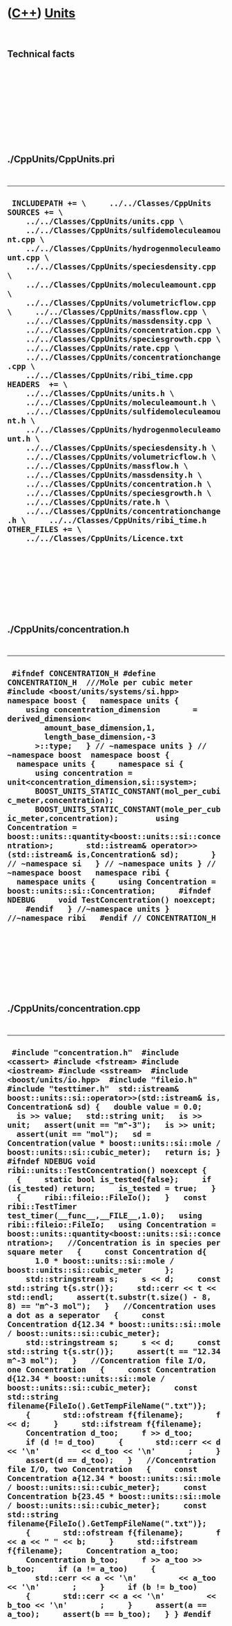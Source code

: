 



 

 

 

 

 

([C++](Cpp.htm)) [Units](CppUnits.htm)
======================================

 

Technical facts
---------------

 

 

 

 

 

 

./CppUnits/CppUnits.pri
-----------------------

 

  --------------------------------------------------------------------------------------------------------------------------------------------------------------------------------------------------------------------------------------------------------------------------------------------------------------------------------------------------------------------------------------------------------------------------------------------------------------------------------------------------------------------------------------------------------------------------------------------------------------------------------------------------------------------------------------------------------------------------------------------------------------------------------------------------------------------------------------------------------------------------------------------------------------------------------------------------------------------------------------------------------------------------------------------------------------------------------------------------------------------------------------------------------------------------------------------------------------------------------------------------------------------------------------------------------------------------------------------------------------------------
  ` INCLUDEPATH += \     ../../Classes/CppUnits  SOURCES += \     ../../Classes/CppUnits/units.cpp \     ../../Classes/CppUnits/sulfidemoleculeamount.cpp \     ../../Classes/CppUnits/hydrogenmoleculeamount.cpp \     ../../Classes/CppUnits/speciesdensity.cpp \     ../../Classes/CppUnits/moleculeamount.cpp \     ../../Classes/CppUnits/volumetricflow.cpp \     ../../Classes/CppUnits/massflow.cpp \     ../../Classes/CppUnits/massdensity.cpp \     ../../Classes/CppUnits/concentration.cpp \     ../../Classes/CppUnits/speciesgrowth.cpp \     ../../Classes/CppUnits/rate.cpp \     ../../Classes/CppUnits/concentrationchange.cpp \     ../../Classes/CppUnits/ribi_time.cpp  HEADERS  += \     ../../Classes/CppUnits/units.h \     ../../Classes/CppUnits/moleculeamount.h \     ../../Classes/CppUnits/sulfidemoleculeamount.h \     ../../Classes/CppUnits/hydrogenmoleculeamount.h \     ../../Classes/CppUnits/speciesdensity.h \     ../../Classes/CppUnits/volumetricflow.h \     ../../Classes/CppUnits/massflow.h \     ../../Classes/CppUnits/massdensity.h \     ../../Classes/CppUnits/concentration.h \     ../../Classes/CppUnits/speciesgrowth.h \     ../../Classes/CppUnits/rate.h \     ../../Classes/CppUnits/concentrationchange.h \     ../../Classes/CppUnits/ribi_time.h  OTHER_FILES += \     ../../Classes/CppUnits/Licence.txt`
  --------------------------------------------------------------------------------------------------------------------------------------------------------------------------------------------------------------------------------------------------------------------------------------------------------------------------------------------------------------------------------------------------------------------------------------------------------------------------------------------------------------------------------------------------------------------------------------------------------------------------------------------------------------------------------------------------------------------------------------------------------------------------------------------------------------------------------------------------------------------------------------------------------------------------------------------------------------------------------------------------------------------------------------------------------------------------------------------------------------------------------------------------------------------------------------------------------------------------------------------------------------------------------------------------------------------------------------------------------------------------

 

 

 

 

 

./CppUnits/concentration.h
--------------------------

 

  -------------------------------------------------------------------------------------------------------------------------------------------------------------------------------------------------------------------------------------------------------------------------------------------------------------------------------------------------------------------------------------------------------------------------------------------------------------------------------------------------------------------------------------------------------------------------------------------------------------------------------------------------------------------------------------------------------------------------------------------------------------------------------------------------------------------------------------------------------------------------------------------------------------------------------------------------------------------------------------------------------------------------------------------------------------------------------------------------------------------
  ` #ifndef CONCENTRATION_H #define CONCENTRATION_H  ///Mole per cubic meter #include <boost/units/systems/si.hpp>  namespace boost {   namespace units {     using concentration_dimension       = derived_dimension<         amount_base_dimension,1,         length_base_dimension,-3       >::type;   } // ~namespace units } // ~namespace boost  namespace boost {   namespace units {     namespace si {        using concentration = unit<concentration_dimension,si::system>;       BOOST_UNITS_STATIC_CONSTANT(mol_per_cubic_meter,concentration);       BOOST_UNITS_STATIC_CONSTANT(mole_per_cubic_meter,concentration);        using Concentration = boost::units::quantity<boost::units::si::concentration>;       std::istream& operator>>(std::istream& is,Concentration& sd);       } // ~namespace si   } // ~namespace units } // ~namespace boost   namespace ribi {   namespace units {     using Concentration = boost::units::si::Concentration;     #ifndef NDEBUG     void TestConcentration() noexcept;     #endif   } //~namespace units } //~namespace ribi   #endif // CONCENTRATION_H`
  -------------------------------------------------------------------------------------------------------------------------------------------------------------------------------------------------------------------------------------------------------------------------------------------------------------------------------------------------------------------------------------------------------------------------------------------------------------------------------------------------------------------------------------------------------------------------------------------------------------------------------------------------------------------------------------------------------------------------------------------------------------------------------------------------------------------------------------------------------------------------------------------------------------------------------------------------------------------------------------------------------------------------------------------------------------------------------------------------------------------

 

 

 

 

 

./CppUnits/concentration.cpp
----------------------------

 

  ----------------------------------------------------------------------------------------------------------------------------------------------------------------------------------------------------------------------------------------------------------------------------------------------------------------------------------------------------------------------------------------------------------------------------------------------------------------------------------------------------------------------------------------------------------------------------------------------------------------------------------------------------------------------------------------------------------------------------------------------------------------------------------------------------------------------------------------------------------------------------------------------------------------------------------------------------------------------------------------------------------------------------------------------------------------------------------------------------------------------------------------------------------------------------------------------------------------------------------------------------------------------------------------------------------------------------------------------------------------------------------------------------------------------------------------------------------------------------------------------------------------------------------------------------------------------------------------------------------------------------------------------------------------------------------------------------------------------------------------------------------------------------------------------------------------------------------------------------------------------------------------------------------------------------------------------------------------------------------------------------------------------------------------------------------------------------------------------------------------------------------------------------------------------------------------------------------------------------------------------------------------------------------------------------------------------------------------------------------------------------------------------------------------------------------------------------------------------------------------------------------------------------------------------------------------------------------------------------------------------------------------------------------------------------------------------------------------------
  ` #include "concentration.h"  #include <cassert> #include <fstream> #include <iostream> #include <sstream>  #include <boost/units/io.hpp>  #include "fileio.h" #include "testtimer.h"  std::istream& boost::units::si::operator>>(std::istream& is, Concentration& sd) {   double value = 0.0;   is >> value;   std::string unit;   is >> unit;   assert(unit == "m^-3");   is >> unit;   assert(unit == "mol");   sd = Concentration(value * boost::units::si::mole / boost::units::si::cubic_meter);   return is; }  #ifndef NDEBUG void ribi::units::TestConcentration() noexcept {   {     static bool is_tested{false};     if (is_tested) return;     is_tested = true;   }   {     ribi::fileio::FileIo();   }   const ribi::TestTimer test_timer(__func__,__FILE__,1.0);   using ribi::fileio::FileIo;   using Concentration = boost::units::quantity<boost::units::si::concentration>;   //Concentration is in species per square meter   {     const Concentration d{       1.0 * boost::units::si::mole / boost::units::si::cubic_meter     };     std::stringstream s;     s << d;     const std::string t{s.str()};     std::cerr << t << std::endl;     assert(t.substr(t.size() - 8, 8) == "m^-3 mol");   }   //Concentration uses a dot as a seperator   {     const Concentration d{12.34 * boost::units::si::mole / boost::units::si::cubic_meter};     std::stringstream s;     s << d;     const std::string t{s.str()};     assert(t == "12.34 m^-3 mol");   }   //Concentration file I/O, one Concentration   {     const Concentration d{12.34 * boost::units::si::mole / boost::units::si::cubic_meter};     const std::string filename{FileIo().GetTempFileName(".txt")};     {       std::ofstream f{filename};       f << d;     }     std::ifstream f{filename};     Concentration d_too;     f >> d_too;     if (d != d_too)     {       std::cerr << d << '\n'         << d_too << '\n'       ;     }     assert(d == d_too);   }   //Concentration file I/O, two Concentration   {     const Concentration a{12.34 * boost::units::si::mole / boost::units::si::cubic_meter};     const Concentration b{23.45 * boost::units::si::mole / boost::units::si::cubic_meter};     const std::string filename{FileIo().GetTempFileName(".txt")};     {       std::ofstream f{filename};       f << a << " " << b;     }     std::ifstream f{filename};     Concentration a_too;     Concentration b_too;     f >> a_too >> b_too;     if (a != a_too)     {       std::cerr << a << '\n'         << a_too << '\n'       ;     }     if (b != b_too)     {       std::cerr << a << '\n'         << b_too << '\n'       ;     }     assert(a == a_too);     assert(b == b_too);   } } #endif`
  ----------------------------------------------------------------------------------------------------------------------------------------------------------------------------------------------------------------------------------------------------------------------------------------------------------------------------------------------------------------------------------------------------------------------------------------------------------------------------------------------------------------------------------------------------------------------------------------------------------------------------------------------------------------------------------------------------------------------------------------------------------------------------------------------------------------------------------------------------------------------------------------------------------------------------------------------------------------------------------------------------------------------------------------------------------------------------------------------------------------------------------------------------------------------------------------------------------------------------------------------------------------------------------------------------------------------------------------------------------------------------------------------------------------------------------------------------------------------------------------------------------------------------------------------------------------------------------------------------------------------------------------------------------------------------------------------------------------------------------------------------------------------------------------------------------------------------------------------------------------------------------------------------------------------------------------------------------------------------------------------------------------------------------------------------------------------------------------------------------------------------------------------------------------------------------------------------------------------------------------------------------------------------------------------------------------------------------------------------------------------------------------------------------------------------------------------------------------------------------------------------------------------------------------------------------------------------------------------------------------------------------------------------------------------------------------------------------------------

 

 

 

 

 

./CppUnits/concentrationchange.h
--------------------------------

 

  -----------------------------------------------------------------------------------------------------------------------------------------------------------------------------------------------------------------------------------------------------------------------------------------------------------------------------------------------------------------------------------------------------------------------------------------------------------------------------------------------------------------------------------------------------------------------------------------------------------------------------------------------------------------------------------------------------------------------------------------------------------------------------------------------------------------------------------------------------------------------------------------------------------------------------------------------------------------------------------------------------------------------------------------------------------------------------------------------------------------------------------------------------------------------------------------------------------------------------------------------------------------------------------------------------------------------------------------------------------------------------------------------------------------------------------------------------------------------------------------------------------------------------
  ` #ifndef CONCENTRATIONCHANGE_H #define CONCENTRATIONCHANGE_H  //Species growth: // The change in species density per time  #include "concentration.h" #include <boost/units/systems/si.hpp>  #pragma GCC diagnostic push #pragma GCC diagnostic ignored "-Weffc++" #pragma GCC diagnostic ignored "-Wunused-local-typedefs" #include <boost/units/io.hpp> #include <boost/units/systems/si.hpp> #include <boost/units/systems/si/prefixes.hpp> #pragma GCC diagnostic pop  namespace boost {   namespace units {     typedef derived_dimension<       amount_base_dimension,1,       length_base_dimension,-3,       time_base_dimension,-1     >::type concentration_change_dimension;   } // namespace units } // namespace boost  namespace boost {   namespace units {     namespace si {       typedef unit<concentration_change_dimension,si::system> concentration_change;       BOOST_UNITS_STATIC_CONSTANT(mole_per_cubic_meter_per_second,concentration_change);        using ConcentrationChange = boost::units::quantity<boost::units::si::concentration_change>;       std::istream& operator>>(std::istream& is,ConcentrationChange& sd);      } // namespace si   } // namespace units } //namespace boost  namespace ribi {   namespace units {      using ConcentrationChange = boost::units::quantity<boost::units::si::concentration_change>;      #ifndef NDEBUG     void TestConcentrationChange() noexcept;     #endif   } //~namespace units } //~namespace ribi   #endif // CONCENTRATIONCHANGE_H`
  -----------------------------------------------------------------------------------------------------------------------------------------------------------------------------------------------------------------------------------------------------------------------------------------------------------------------------------------------------------------------------------------------------------------------------------------------------------------------------------------------------------------------------------------------------------------------------------------------------------------------------------------------------------------------------------------------------------------------------------------------------------------------------------------------------------------------------------------------------------------------------------------------------------------------------------------------------------------------------------------------------------------------------------------------------------------------------------------------------------------------------------------------------------------------------------------------------------------------------------------------------------------------------------------------------------------------------------------------------------------------------------------------------------------------------------------------------------------------------------------------------------------------------

 

 

 

 

 

./CppUnits/concentrationchange.cpp
----------------------------------

 

  -----------------------------------------------------------------------------------------------------------------------------------------------------------------------------------------------------------------------------------------------------------------------------------------------------------------------------------------------------------------------------------------------------------------------------------------------------------------------------------------------------------------------------------------------------------------------------------------------------------------------------------------------------------------------------------------------------------------------------------------------------------------------------------------------------------------------------------------------------------------------------------------------------------------------------------------------------------------------------------------------------------------------------------------------------------------------------------------------------------------------------------------------------------------------------------------------------------------------------------------------------------------------------------------------------------------------------------------------------------------------------------------------------------------------------------------------------------------------------------------------------------------------------------------------------------------------------------------------------------------------------------------------------------------------------------------------------------------------------------------------------------------------------------------------------------------------------------------------------------------------------------------------------------------------------------------------------------------------------------------------------------------------------------------------------------------------------------------------------------------------------------------------------------------------------------------------------------------------------------------------------------------------------------------------------------------------------------------------------------------------------------------------------------------------------------------------------------------------------------------------------------------------------------------------------------------------------------------------------------------------------------------------------------------------------------------------------------------------------------------------------------------------------------------------------------------------------------------------------------------------------------------------------------------------------------------------------------------------------------------------------------------------------------------------------------------------------------------------------------------------------------------------------------------------------------------------------------------------------------------------------------------------------------------------------------------------------------------------------------------------------------------------------------------------------------------------------------------------------------------------------------------------------------------------------------------------------------------------------------------------------------------------------------------------------------------------------------------------------------------------------------------------------------------------------------------------------------------------------------------------------------------------------------------------------------------------------------------------------------------------------------------------------------------------------------------------------------------------------------------------------------------------------------------------------------------------------------------------------------------------------------------------------------------------------------------------------------------------------------------------
  `  #include "concentrationchange.h"  #include <boost/units/io.hpp>  #include <iostream> #include <fstream> #include <sstream>  #include "fileio.h" #include "testtimer.h"  #include "concentration.h" #include "rate.h"  std::istream& boost::units::si::operator>>(std::istream& is, ConcentrationChange& sd) {   double value = 0.0;   is >> value;   std::string unit;   is >> unit;   assert(unit == "m^-3");   is >> unit;   assert(unit == "mol");   is >> unit;   assert(unit == "s^-1");   sd = ConcentrationChange(     value     * boost::units::si::mole_per_cubic_meter_per_second);   return is; }  #ifndef NDEBUG void ribi::units::TestConcentrationChange() noexcept {   {     static bool is_tested{false};     if (is_tested) return;     is_tested = true;   }   {     ribi::fileio::FileIo();     TestConcentration();     TestRate();   }   const TestTimer test_timer(__func__,__FILE__,1.0);   using ribi::fileio::FileIo;   using ConcentrationChange = boost::units::quantity<boost::units::si::concentration_change>;   //Concentration density is in species per square meter   {     const ConcentrationChange d{       1.0 * boost::units::si::mole_per_cubic_meter_per_second};     std::stringstream s;     s << d;     const std::string t{s.str()};     //std::cerr << t << std::endl;     assert(t.substr(t.size() - 13,13) == "m^-3 mol s^-1");   }   //Concentration density uses a dot as a seperator   {     const ConcentrationChange d{12.34 * boost::units::si::mole_per_cubic_meter_per_second};     std::stringstream s;     s << d;     const std::string t{s.str()};     assert(t == "12.34 m^-3 mol s^-1");   }   //Concentration growth can be multiplied by an area to obtain the growth rate   {     using Area = boost::units::quantity<boost::units::si::area>;     const ConcentrationChange d{0.1 * boost::units::si::mole_per_cubic_meter_per_second};     const Area a(123.4 * boost::units::si::square_meter);     const auto n = d * a;     std::stringstream s;     s << n;     const std::string t{s.str()};     assert(t.substr(t.size() - 4, 4) == "s^-1");   }   //Concentration density file I/O, one ConcentrationChange   {     const ConcentrationChange d{12.34 * boost::units::si::mole_per_cubic_meter_per_second};     const std::string filename{FileIo().GetTempFileName(".txt")};     {       std::ofstream f{filename};       f << d;     }     std::ifstream f{filename};     ConcentrationChange d_too;     f >> d_too;     if (d != d_too)     {       std::cerr << d << '\n'         << d_too << '\n'       ;     }     assert(d == d_too);   }   //Concentration density file I/O, two ConcentrationChange   {     const ConcentrationChange a{12.34 * boost::units::si::mole_per_cubic_meter_per_second};     const ConcentrationChange b{23.45 * boost::units::si::mole_per_cubic_meter_per_second};     const std::string filename{FileIo().GetTempFileName(".txt")};     {       std::ofstream f{filename};       f << a << " " << b;     }     std::ifstream f{filename};     ConcentrationChange a_too;     ConcentrationChange b_too;     f >> a_too >> b_too;     if (a != a_too)     {       std::cerr << a << '\n'         << a_too << '\n'       ;     }     assert(a == a_too);     if (b != b_too)     {       std::cerr << b << '\n'         << b_too << '\n'       ;     }     assert(b == b_too);   }   //Combining ConcentrationDensity, ConcentrationChange and Rate   //Exponential growth   {     const double n_unitless{0.7};     const double r_unitless{1.3};     const Concentration n{n_unitless * boost::units::si::mole_per_cubic_meter};     const Rate r{r_unitless * boost::units::si::per_second};     const ConcentrationChange dndt{n * r};     assert(dndt.value() == n_unitless * r_unitless);   }   //Logistic growth   {     const double n_unitless{0.7};     const double k_unitless{2.0};     const double r_unitless{1.3};     const Concentration n{n_unitless * boost::units::si::mole_per_cubic_meter};     const Concentration k{k_unitless * boost::units::si::mole_per_cubic_meter};     const Rate r{r_unitless * boost::units::si::per_second};     const ConcentrationChange dndt{ n * r * (1.0 - (n / k))};     assert(dndt.value() == n_unitless * r_unitless * (1.0 - (n_unitless / k_unitless)));   }   assert(1==2); } #endif`
  -----------------------------------------------------------------------------------------------------------------------------------------------------------------------------------------------------------------------------------------------------------------------------------------------------------------------------------------------------------------------------------------------------------------------------------------------------------------------------------------------------------------------------------------------------------------------------------------------------------------------------------------------------------------------------------------------------------------------------------------------------------------------------------------------------------------------------------------------------------------------------------------------------------------------------------------------------------------------------------------------------------------------------------------------------------------------------------------------------------------------------------------------------------------------------------------------------------------------------------------------------------------------------------------------------------------------------------------------------------------------------------------------------------------------------------------------------------------------------------------------------------------------------------------------------------------------------------------------------------------------------------------------------------------------------------------------------------------------------------------------------------------------------------------------------------------------------------------------------------------------------------------------------------------------------------------------------------------------------------------------------------------------------------------------------------------------------------------------------------------------------------------------------------------------------------------------------------------------------------------------------------------------------------------------------------------------------------------------------------------------------------------------------------------------------------------------------------------------------------------------------------------------------------------------------------------------------------------------------------------------------------------------------------------------------------------------------------------------------------------------------------------------------------------------------------------------------------------------------------------------------------------------------------------------------------------------------------------------------------------------------------------------------------------------------------------------------------------------------------------------------------------------------------------------------------------------------------------------------------------------------------------------------------------------------------------------------------------------------------------------------------------------------------------------------------------------------------------------------------------------------------------------------------------------------------------------------------------------------------------------------------------------------------------------------------------------------------------------------------------------------------------------------------------------------------------------------------------------------------------------------------------------------------------------------------------------------------------------------------------------------------------------------------------------------------------------------------------------------------------------------------------------------------------------------------------------------------------------------------------------------------------------------------------------------------------------------------------------------------------------

 

 

 

 

 

./CppUnits/hydrogenmoleculeamount.h
-----------------------------------

 

  ----------------------------------------------------------------------------------------------------------------------------------------------------------------------------------------------------------------------------------------------------------------------------------------------------------------------------------------------------------------------------------------------------------------------------------------------------------------------------------------------------------------------------------------------------------------------------------------------------------------------------------------------------------------------------------------------------------------------------------------------------------------------------------------------------------------------------------------------------------------------------------------------------------------------------------------------
  ` #ifndef HYDROGENMOLECULEAMOUNT_H #define HYDROGENMOLECULEAMOUNT_H  #include <boost/units/systems/si.hpp>  namespace boost {   namespace units {     struct hydrogen_molecule_amount_dimension_tag : base_dimension<boost::units::amount_base_dimension,1>{};     typedef derived_dimension<hydrogen_molecule_amount_dimension_tag,1>::type hydrogen_molecule_amount_dimension;   } // namespace units } // namespace boost   namespace boost {   namespace units {     namespace si {       typedef unit<hydrogen_molecule_amount_dimension,si::system> hydrogen_molecule_amount;       BOOST_UNITS_STATIC_CONSTANT(hydrogen_molecules_mol,hydrogen_molecule_amount);     } // namespace si   } // namespace units } //namespace boost  namespace ribi {   namespace units {     #ifndef NDEBUG     void TestHydrogenMoleculeAmount() noexcept;     #endif   } //~namespace units } //~namespace ribi  #endif // HYDROGENMOLECULEAMOUNT_H`
  ----------------------------------------------------------------------------------------------------------------------------------------------------------------------------------------------------------------------------------------------------------------------------------------------------------------------------------------------------------------------------------------------------------------------------------------------------------------------------------------------------------------------------------------------------------------------------------------------------------------------------------------------------------------------------------------------------------------------------------------------------------------------------------------------------------------------------------------------------------------------------------------------------------------------------------------------

 

 

 

 

 

./CppUnits/hydrogenmoleculeamount.cpp
-------------------------------------

 

  -------------------------------------------------------------------------------------------------------------------------------------------------------------------------------------------------------------------------------------------------------------------------------------------------------------------------------------------------------------------------------------------------------------------------------------------------------------------------------------------------------------------------------------------------------------------------------------------------------------------------------------------------------------------------------------------------------------------------------------------------------------------------------------------------------------------------------------------------------------------------------------------------------------------------------------------------------------------------------------------------------------------------------------------------------------------------------------------------------------------------------------------------------------------------------------------------------------------------------------------------------------------------------------------------------------------------------------------------------------------------------------------------------------------------------------------------------------------------------------------
  ` #ifndef NDEBUG #include "hydrogenmoleculeamount.h"  #include <sstream> #include <iostream>  #include <boost/units/io.hpp>  #include "testtimer.h" void ribi::units::TestHydrogenMoleculeAmount() noexcept {   {     static bool is_tested{false};     if (is_tested) return;     is_tested = true;   }   using HydrogenMoleculeAmount = boost::units::quantity<boost::units::si::hydrogen_molecule_amount>;   //Hydrogen molecule amounts can be displayed   {     const HydrogenMoleculeAmount sa{1.0 * boost::units::si::hydrogen_molecules_mol};     std::stringstream s;     s << sa;     const std::string t{s.str()};     assert(!t.empty());   }   //#define FIX_ISSUE_999   #ifdef FIX_ISSUE_999   //Hydrogen molecule amounts are in mole   {     const HydrogenMoleculeAmount sa{1.0 * boost::units::si::hydrogen_molecules_mol};     std::stringstream s;     s << sa;     const std::string t{s.str()};     assert(!t.empty());     std::cout << t << std::endl;     assert(t.substr(t.size()-3,3) == "mol");   }   #endif   //Can add hydrogen molecule amounts   {     const double a{1.0};     const double b{2.0};     const double c{a + b};     const HydrogenMoleculeAmount sa{a * boost::units::si::hydrogen_molecules_mol};     const HydrogenMoleculeAmount sb{b * boost::units::si::hydrogen_molecules_mol};     const HydrogenMoleculeAmount sc{sa + sb};     assert(sc == HydrogenMoleculeAmount{c * boost::units::si::hydrogen_molecules_mol});   } } #endif`
  -------------------------------------------------------------------------------------------------------------------------------------------------------------------------------------------------------------------------------------------------------------------------------------------------------------------------------------------------------------------------------------------------------------------------------------------------------------------------------------------------------------------------------------------------------------------------------------------------------------------------------------------------------------------------------------------------------------------------------------------------------------------------------------------------------------------------------------------------------------------------------------------------------------------------------------------------------------------------------------------------------------------------------------------------------------------------------------------------------------------------------------------------------------------------------------------------------------------------------------------------------------------------------------------------------------------------------------------------------------------------------------------------------------------------------------------------------------------------------------------

 

 

 

 

 

./CppUnits/massdensity.h
------------------------

 

  ---------------------------------------------------------------------------------------------------------------------------------------------------------------------------------------------------------------------------------------------------------------------------------------------------------------------------------------------------------------------------------------------------------------------------------------------------------------------------------------------------------------------------------------------------------------------------------------------------------------------------------------------------------------------------------------------------------------------------------------------------------------------------------------------------------------------------------------------------------------------------------------------------------------------------------------------------------------------------------------------------------------------------------------------------------------------------------------------------------------------------------------------------------------------------------------------------------------------------------------------------------------------------------------------------------------------------------------------------------------------------------
  ` #ifndef MASSDENSITY_H #define MASSDENSITY_H  // Mass per square meter //#include <boost/units/systems/si.hpp> #include <boost/units/systems/si/mass_density.hpp>  /* #include <iosfwd> #include <boost/units/systems/si.hpp>   namespace boost {   namespace units {     typedef derived_dimension<       mass_base_dimension,1,       length_base_dimension,-2     >::type mass_density_dimension;   } // ~namespace units } // ~namespace boost  namespace boost {   namespace units {     namespace si {        using mass_density = unit<mass_density_dimension,si::system>;       BOOST_UNITS_STATIC_CONSTANT(mass_per_square_meter,mass_density);       BOOST_UNITS_STATIC_CONSTANT(mass_per_square_meters,mass_density);        using MassDensity = boost::units::quantity<boost::units::si::mass_density>;       std::istream& operator>>(std::istream& is,SpeciesDensity& sd);       } // ~namespace si   } // ~namespace units } // ~namespace boost  */  namespace ribi {   namespace units {      #ifndef NDEBUG     void TestMassDensity() noexcept;     #endif      //using MassDensity = boost::units::quantity<boost::units::si::mass_density>;      //std::string ToStr(const SpeciesDensity& density) noexcept;     //SpeciesDensity ToSpeciesDensity(const std::string& s) noexcept;    } //~namespace units } //~namespace ribi  #endif // MASSDENSITY_H`
  ---------------------------------------------------------------------------------------------------------------------------------------------------------------------------------------------------------------------------------------------------------------------------------------------------------------------------------------------------------------------------------------------------------------------------------------------------------------------------------------------------------------------------------------------------------------------------------------------------------------------------------------------------------------------------------------------------------------------------------------------------------------------------------------------------------------------------------------------------------------------------------------------------------------------------------------------------------------------------------------------------------------------------------------------------------------------------------------------------------------------------------------------------------------------------------------------------------------------------------------------------------------------------------------------------------------------------------------------------------------------------------

 

 

 

 

 

./CppUnits/massdensity.cpp
--------------------------

 

  --------------------------------------------------------------------------------------------------------------------------------------------------------------------------------------------------------------------------------------------------------------------------------------------------------------------------------------------------------------------------------------------------------------------------------------------------------------------------------------------------------------------------------------------------------------------------------------------------------------------------------------------------------------------------------------------------------------------------------------------------------------------------------------------------------------------------------------------------------------------------------------------------------------------------------------------------------------------------------------------------------------------------------------------------------------------------------------------------------------------------------------------------------------------------------------------------------------------------------------------------------------------------------------------------------------------------------------------------------------------------------------------------------------------------------------------------------------------------------------------------------------------------------------------------------------------------------------------------------------------------------------------------------------------------------------------------------------------------------------------------------------------------------------------------------------------------------------------------------------------------------------------------------------------------------------------------------------------------------------------------------------------------------------------------------------------------------------------------------------------------------------------------------------------------------------------------------------------------------------------------------------------------------------------------------
  ` #ifndef NDEBUG  #include "massdensity.h"  #include <boost/units/io.hpp>  #include <iostream> #include <fstream> #include <sstream>  #include "fileio.h" #include "testtimer.h"  #ifdef RIBI_USE_MASS_DENSITY std::istream& boost::units::si::operator>>(std::istream& is, MassDensity& sd) {   double value = 0.0;   is >> value;   std::string unit;   is >> unit;   assert(unit == "m^-2");   sd = MassDensity(value * boost::units::si::mass_per_square_meter);   return is; } #endif  void ribi::units::TestMassDensity() noexcept {   {     static bool is_tested{false};     if (is_tested) return;     is_tested = true;   }   {     ribi::fileio::FileIo();   }   const TestTimer test_timer(__func__,__FILE__,1.0);   #ifdef RIBI_USE_MASS_DENSITY   using ribi::fileio::FileIo;   using MassDensity = boost::units::quantity<boost::units::si::mass_density>;   //Mass density is in mass per square meter   {     const MassDensity d{1.0 * boost::units::si::mass_per_square_meter};     std::stringstream s;     s << d;     const std::string t{s.str()};     assert(t.substr(t.size() - 4, 4) == "m^-2");   }   //Mass density uses a dot as a seperator   {     const MassDensity d{12.34 * boost::units::si::mass_per_square_meter};     std::stringstream s;     s << d;     const std::string t{s.str()};     assert(t == "12.34 m^-2");   }   //Mass density can be multiplied by an area to obtain the number of mass   {     using Area = boost::units::quantity<boost::units::si::area>;     const MassDensity d{0.1 * boost::units::si::mass_per_square_meter};     const Area a(123.4 * boost::units::si::square_meter);     const auto n = d * a;     std::stringstream s;     s << n;     const std::string t{s.str()};     assert(t.substr(t.size() - 13, 13) == "dimensionless");   }   //Mass density file I/O   {     const MassDensity d{12.34 * boost::units::si::mass_per_square_meter};     const std::string filename{FileIo().GetTempFileName(".txt")};     {       std::ofstream f{filename};       f << d;     }     std::ifstream f{filename};     MassDensity d_too;     f >> d_too;     if (d != d_too)     {       std::cerr << d << '\n'         << d_too << '\n'       ;     }     assert(d == d_too);   }   #endif // RIBI_USE_MASS_DENSITY }  #endif`
  --------------------------------------------------------------------------------------------------------------------------------------------------------------------------------------------------------------------------------------------------------------------------------------------------------------------------------------------------------------------------------------------------------------------------------------------------------------------------------------------------------------------------------------------------------------------------------------------------------------------------------------------------------------------------------------------------------------------------------------------------------------------------------------------------------------------------------------------------------------------------------------------------------------------------------------------------------------------------------------------------------------------------------------------------------------------------------------------------------------------------------------------------------------------------------------------------------------------------------------------------------------------------------------------------------------------------------------------------------------------------------------------------------------------------------------------------------------------------------------------------------------------------------------------------------------------------------------------------------------------------------------------------------------------------------------------------------------------------------------------------------------------------------------------------------------------------------------------------------------------------------------------------------------------------------------------------------------------------------------------------------------------------------------------------------------------------------------------------------------------------------------------------------------------------------------------------------------------------------------------------------------------------------------------------------

 

 

 

 

 

./CppUnits/massflow.h
---------------------

 

  ---------------------------------------------------------------------------------------------------------------------------------------------------------------------------------------------------------------------------------------------------------------------------------------------------------------------------------------------------------------------------------------------------------------------------------------------------------------------------------------------------------------------------------------------------------------------------------------------------------------------------------------------------------------------------------------------------------------------------------------------------------------------------------------------------------------------------------------------------------------------------------------------------------------------------------------------------------------------------
  ` #ifndef MASSFLOW_H #define MASSFLOW_H  #include <boost/units/systems/si.hpp>  namespace boost {   namespace units {     typedef derived_dimension<         mass_base_dimension,1,         time_base_dimension,-1       >::type mass_flow_dimension     ;   } // namespace units } // namespace boost  namespace boost {   namespace units {     namespace si {       typedef unit<mass_flow_dimension,si::system> mass_flow;       BOOST_UNITS_STATIC_CONSTANT(kilogram_per_second,mass_flow);       BOOST_UNITS_STATIC_CONSTANT(kilogramme_meters_per_second,mass_flow);       BOOST_UNITS_STATIC_CONSTANT(kilograms_metre_per_second,mass_flow);       BOOST_UNITS_STATIC_CONSTANT(kilogrammes_metres_per_second,mass_flow);     } // namespace si   } // namespace units } //namespace boost  namespace ribi {   namespace units {     #ifndef NDEBUG     void TestMassFlow() noexcept;     #endif   } //~namespace units } //~namespace ribi  #endif // MASSFLOW_H`
  ---------------------------------------------------------------------------------------------------------------------------------------------------------------------------------------------------------------------------------------------------------------------------------------------------------------------------------------------------------------------------------------------------------------------------------------------------------------------------------------------------------------------------------------------------------------------------------------------------------------------------------------------------------------------------------------------------------------------------------------------------------------------------------------------------------------------------------------------------------------------------------------------------------------------------------------------------------------------------

 

 

 

 

 

./CppUnits/massflow.cpp
-----------------------

 

  ----------------------------------------------------------------------------------------------------------------------------------------------------------------------------------------------------------------------------------------------------------------------------------------------------------------------------------------------------------------------------------------------------------------------------------------------------------------------------------------------------------------------------------------------------------------------------------------------------------------------------------------------------------------------------------------------------------------------------------------------------------------------------------------------------------------------------------------------------------------------------------------------------------------------------------------------------------------------------------------------------------------------------------------------------------------------------------------------------------------------------------------------------------------------------------------------------------------------------------------------------------------------------------------------------------------------------------------------------------------------------------------------------------------------------------------------------------------------------------------------------------------------------------------------------------------------------------------------------------------------------------------------------------------------------------------------------------------------------------------------------------------------------------------------------------------------------------------------------------------------------------------------------------------------------------------------------------------------------------------------------------------------------------------------------------
  ` #ifndef NDEBUG #include "massflow.h"  #include <iostream> #include <sstream>  #include <boost/units/io.hpp>  #include "testtimer.h" #include "volumetricflow.h"  void ribi::units::TestMassFlow() noexcept {   {     static bool is_tested{false};     if (is_tested) return;     is_tested = true;   }   const TestTimer test_timer(__func__,__FILE__,1.0);   //Allow one extra TestTimer, to test MassFlow <-> VolumetricFlow   test_timer.SetMaxCnt(2);    using MassFlow = boost::units::quantity<boost::units::si::mass_flow>;   using Mass = boost::units::quantity<boost::units::si::mass>;   using Time = boost::units::quantity<boost::units::si::time>;   //MassFlow has unit mass per second, 'kg s^-1'   {     const MassFlow phi_m{         1.0       * boost::units::si::kilogram / boost::units::si::second     };     std::stringstream s;     s << phi_m;     const std::string t{s.str()};     assert(t.substr(t.size() - 7,7) == "kg s^-1");   }   //MassFlow can be obtained by dividing a mass by a time unit   {     const Mass mass{1.0 * boost::units::si::kilogram};     const Time time{1.0 * boost::units::si::second};     const MassFlow phi_m{mass / time};   }   //MassFlow can be converted to VolumetricFlow   {     using Volume = boost::units::quantity<boost::units::si::volume>;     using VolumetricFlow = boost::units::quantity<boost::units::si::volumetric_flow>;     using Density = boost::units::quantity<boost::units::si::mass_density>;      const Volume v{1.0 * boost::units::si::cubic_meter};     const Time t{1.0 * boost::units::si::second};     const MassFlow phi_m{       1.0 * boost::units::si::kilogram / boost::units::si::second     };     const Density d{       1.0 * boost::units::si::kilogram / boost::units::si::cubic_meter     };     const VolumetricFlow phi_v{phi_m / d};     //const VolumetricFlow phi_v_wrong{phi_m * d}; //GOOD: does not compile     //const VolumetricFlow phi_v_wrong{d / phi_m}; //GOOD: does not compile   }   test_timer.SetMaxCnt(1); } #endif`
  ----------------------------------------------------------------------------------------------------------------------------------------------------------------------------------------------------------------------------------------------------------------------------------------------------------------------------------------------------------------------------------------------------------------------------------------------------------------------------------------------------------------------------------------------------------------------------------------------------------------------------------------------------------------------------------------------------------------------------------------------------------------------------------------------------------------------------------------------------------------------------------------------------------------------------------------------------------------------------------------------------------------------------------------------------------------------------------------------------------------------------------------------------------------------------------------------------------------------------------------------------------------------------------------------------------------------------------------------------------------------------------------------------------------------------------------------------------------------------------------------------------------------------------------------------------------------------------------------------------------------------------------------------------------------------------------------------------------------------------------------------------------------------------------------------------------------------------------------------------------------------------------------------------------------------------------------------------------------------------------------------------------------------------------------------------

 

 

 

 

 

./CppUnits/moleculeamount.h
---------------------------

 

  ----------------------------------------------------------------------------------------------------------------------------------------------------------------------------------------------------------------------------------------------------------------------------------------------------------------------------------------------------------------------------------------------------------------------------------------------------------------------------------------------------------------------------------------------------------------------------------------------------------------------------------------------------------------------------------------------------------------------------------------------------------------------------------------------------------------------------
  ` #ifndef MOLECULEAMOUNT_H #define MOLECULEAMOUNT_H  #include <boost/units/systems/si.hpp>  namespace boost {   namespace units {     //1 states that the amount is in moles (of molecules, in this context)     typedef derived_dimension<boost::units::amount_base_dimension,1>::type molecule_amount_dimension;   } // namespace units } // namespace boost   namespace boost {   namespace units {     namespace si {       typedef unit<molecule_amount_dimension,si::system> molecule_amount;       BOOST_UNITS_STATIC_CONSTANT(molecules_mol,molecule_amount);     } // namespace si   } // namespace units } //namespace boost  namespace ribi {   namespace units {     #ifndef NDEBUG     void TestMoleculeAmount() noexcept;     #endif   } //~namespace units } //~namespace ribi  #endif // MOLECULEAMOUNT_H`
  ----------------------------------------------------------------------------------------------------------------------------------------------------------------------------------------------------------------------------------------------------------------------------------------------------------------------------------------------------------------------------------------------------------------------------------------------------------------------------------------------------------------------------------------------------------------------------------------------------------------------------------------------------------------------------------------------------------------------------------------------------------------------------------------------------------------------------

 

 

 

 

 

./CppUnits/moleculeamount.cpp
-----------------------------

 

  ----------------------------------------------------------------------------------------------------------------------------------------------------------------------------------------------------------------------------------------------------------------------------------------------------------------------------------------------------------------------------------------------------------------------------------------------------------------------------------------------------------------------------------------------------------------------------------------------------------------------------------------------------------------------------------------------------------------------------------------------------------------------------------------------------------------------------------------------------------------------------------------------------------------------------------------------------------------------------------------------------------------------------------
  ` #ifndef NDEBUG #include "moleculeamount.h"  #include "units.h"  #include <iostream> #include <sstream>  #include <boost/units/io.hpp>  #include "moleculeamount.h" #include "testtimer.h"  void ribi::units::TestMoleculeAmount() noexcept {   {     static bool is_tested{false};     if (is_tested) return;     is_tested = true;   }   const TestTimer test_timer(__func__,__FILE__,1.0);   using MoleculeAmount = boost::units::quantity<boost::units::si::molecule_amount>;   //Can add molecule amounts   {     const MoleculeAmount a{1.0 * boost::units::si::molecules_mol};     const MoleculeAmount b{1.0 * boost::units::si::molecules_mol};     a + b;   }   //Molecule amounts are in mole   {     using MoleculeAmount = boost::units::quantity<boost::units::si::molecule_amount>;     const MoleculeAmount a{1.0 * boost::units::si::molecules_mol};     std::stringstream s;     s << a;     const std::string t{s.str()};     assert(!t.empty());     assert(t.substr(t.size()-3,3) == "mol");   } } #endif`
  ----------------------------------------------------------------------------------------------------------------------------------------------------------------------------------------------------------------------------------------------------------------------------------------------------------------------------------------------------------------------------------------------------------------------------------------------------------------------------------------------------------------------------------------------------------------------------------------------------------------------------------------------------------------------------------------------------------------------------------------------------------------------------------------------------------------------------------------------------------------------------------------------------------------------------------------------------------------------------------------------------------------------------------

 

 

 

 

 

./CppUnits/rate.h
-----------------

 

  ---------------------------------------------------------------------------------------------------------------------------------------------------------------------------------------------------------------------------------------------------------------------------------------------------------------------------------------------------------------------------------------------------------------------------------------------------------------------------------------------------------------------------------------------------------------------------------------------------------------------------------------------------------------------------------------------------------------------------------------------------------------------------------------------------------------------------------------------------------------------------------------------------------------------------------------------------------------------------------------------------------------------------------------------------------------------------------------------------------------------------------------------------------------
  ` #ifndef RATE_H #define RATE_H  //Rate // The relative (unitless) change of something in time  #pragma GCC diagnostic push #pragma GCC diagnostic ignored "-Weffc++" #pragma GCC diagnostic ignored "-Wunused-local-typedefs" #include <boost/units/io.hpp> #include <boost/units/systems/si.hpp> #include <boost/units/systems/si/prefixes.hpp> #pragma GCC diagnostic pop  namespace boost {   namespace units {     typedef derived_dimension<       time_base_dimension,-1     >::type rate_dimension;   } // namespace units } // namespace boost  namespace boost {   namespace units {     namespace si {       typedef unit<rate_dimension,si::system> rate;       BOOST_UNITS_STATIC_CONSTANT(per_second,rate);        using Rate = boost::units::quantity<boost::units::si::rate>;       std::istream& operator>>(std::istream& is,Rate& sd);      } // namespace si   } // namespace units } //namespace boost  namespace ribi {   namespace units {      using Rate = boost::units::quantity<boost::units::si::rate>;      #ifndef NDEBUG     void TestRate() noexcept;     #endif   } //~namespace units } //~namespace ribi  #endif // RATE_H`
  ---------------------------------------------------------------------------------------------------------------------------------------------------------------------------------------------------------------------------------------------------------------------------------------------------------------------------------------------------------------------------------------------------------------------------------------------------------------------------------------------------------------------------------------------------------------------------------------------------------------------------------------------------------------------------------------------------------------------------------------------------------------------------------------------------------------------------------------------------------------------------------------------------------------------------------------------------------------------------------------------------------------------------------------------------------------------------------------------------------------------------------------------------------------

 

 

 

 

 

./CppUnits/rate.cpp
-------------------

 

  -------------------------------------------------------------------------------------------------------------------------------------------------------------------------------------------------------------------------------------------------------------------------------------------------------------------------------------------------------------------------------------------------------------------------------------------------------------------------------------------------------------------------------------------------------------------------------------------------------------------------------------------------------------------------------------------------------------------------------------------------------------------------------------------------------------------------------------------------------------------------------------------------------------------------------------------------------------------------------------------------------------------------------------------------------------------------------------------------------------------------------------------------------------------------------------------------------------------------------------------------------------------------------------------------------------------------------------------------------------------------------------------------------------------------------------------------------------------------------------------------------------------------------------------------------------------------------------------------------------------------------------------------------------------------------------------------------------------------------------------------------------------------------------------------------------------------------------------------------------------------------------------------------------------------------------------------------------------------------------------------------------------------------------------------------------------------------------------------------------------------------------------------------------------------------------------------------------------------------------------------------------------------------------------------------------------------------------------------------------------------------------------------------------------------------------------------------------------------------------------------------------------------------------------------------------------------------------------------------------------------------------------------------------------------------------------------------------------------------------------------------------------------------------------------
  ` #include "rate.h"  #include <iostream> #include <fstream> #include <sstream>  #include <boost/units/io.hpp>  #include "speciesdensity.h"  std::istream& boost::units::si::operator>>(std::istream& is, Rate& sd) {   double value = 0.0;   is >> value;   std::string unit;   is >> unit;   assert(unit == "s^-1");   sd = Rate(     value     * boost::units::si::per_second);   return is; }  #ifndef NDEBUG #include "fileio.h" #include "testtimer.h" void ribi::units::TestRate() noexcept {   {     static bool is_tested{false};     if (is_tested) return;     is_tested = true;   }   {     ribi::fileio::FileIo();   }   const TestTimer test_timer(__func__,__FILE__,1.0);   using ribi::fileio::FileIo;   using Rate = boost::units::quantity<boost::units::si::rate>;   //Species density is in species per square meter   {     const Rate d{       1.0 * boost::units::si::per_second};     std::stringstream s;     s << d;     const std::string t{s.str()};     //std::cerr << t << std::endl;     assert(t.substr(t.size() - 4, 4) == "s^-1");   }   //Species density uses a dot as a seperator   {     const Rate d{12.34 * boost::units::si::per_second};     std::stringstream s;     s << d;     const std::string t{s.str()};     assert(t == "12.34 s^-1");   }   //Species growth can be multiplied by an area to obtain the growth rate   {     using Area = boost::units::quantity<boost::units::si::area>;     const Rate d{0.1 * boost::units::si::per_second};     const Area a(123.4 * boost::units::si::square_meter);     const auto n = d * a;     std::stringstream s;     s << n;     const std::string t{s.str()};     assert(t.substr(t.size() - 4, 4) == "s^-1");   }   //Species density file I/O, one Rate   {     const Rate d{12.34 * boost::units::si::per_second};     const std::string filename{FileIo().GetTempFileName(".txt")};     {       std::ofstream f{filename};       f << d;     }     std::ifstream f{filename};     Rate d_too;     f >> d_too;     if (d != d_too)     {       std::cerr << d << '\n'         << d_too << '\n'       ;     }     assert(d == d_too);   }   //Species density file I/O, two Rate   {     const Rate a{12.34 * boost::units::si::per_second};     const Rate b{23.45 * boost::units::si::per_second};     const std::string filename{FileIo().GetTempFileName(".txt")};     {       std::ofstream f{filename};       f << a << " " << b;     }     std::ifstream f{filename};     Rate a_too;     Rate b_too;     f >> a_too >> b_too;     if (a != a_too)     {       std::cerr << a << '\n'         << a_too << '\n'       ;     }     assert(a == a_too);     if (b != b_too)     {       std::cerr << b << '\n'         << b_too << '\n'       ;     }     assert(b == b_too);   } } #endif`
  -------------------------------------------------------------------------------------------------------------------------------------------------------------------------------------------------------------------------------------------------------------------------------------------------------------------------------------------------------------------------------------------------------------------------------------------------------------------------------------------------------------------------------------------------------------------------------------------------------------------------------------------------------------------------------------------------------------------------------------------------------------------------------------------------------------------------------------------------------------------------------------------------------------------------------------------------------------------------------------------------------------------------------------------------------------------------------------------------------------------------------------------------------------------------------------------------------------------------------------------------------------------------------------------------------------------------------------------------------------------------------------------------------------------------------------------------------------------------------------------------------------------------------------------------------------------------------------------------------------------------------------------------------------------------------------------------------------------------------------------------------------------------------------------------------------------------------------------------------------------------------------------------------------------------------------------------------------------------------------------------------------------------------------------------------------------------------------------------------------------------------------------------------------------------------------------------------------------------------------------------------------------------------------------------------------------------------------------------------------------------------------------------------------------------------------------------------------------------------------------------------------------------------------------------------------------------------------------------------------------------------------------------------------------------------------------------------------------------------------------------------------------------------------------------

 

 

 

 

 

./CppUnits/ribi\_time.h
-----------------------

 

  ------------------------------------------------------------------------------------------------------------------------------------------------------------------------------------------------------------------------------------------------------------------------------------------------------------------------------------------------------------------------------------------------------------------------------------------------------------------------------------------------------------------------------------------------------------------------------------------------------------------------------------------------------------------------------------------------------------------------------------------------------------------------------------------------------------------------------------------------------------------------------------------
  ` #ifndef RIBI_TIME_H #define RIBI_TIME_H  //Time // The relative (unitless) change of something in time  #pragma GCC diagnostic push #pragma GCC diagnostic ignored "-Weffc++" #pragma GCC diagnostic ignored "-Wunused-local-typedefs" #include <boost/units/io.hpp> #include <boost/units/systems/si.hpp> #include <boost/units/systems/si/prefixes.hpp> #pragma GCC diagnostic pop  namespace boost {   namespace units {     namespace si {       using Time = boost::units::quantity<boost::units::si::time>;       std::istream& operator>>(std::istream& is,Time& sd);      } // namespace si   } // namespace units } //namespace boost  namespace ribi {   namespace units {      using Time = boost::units::quantity<boost::units::si::time>;      #ifndef NDEBUG     void TestTime() noexcept;     #endif   } //~namespace units } //~namespace ribi  #endif // RIBI_TIME_H`
  ------------------------------------------------------------------------------------------------------------------------------------------------------------------------------------------------------------------------------------------------------------------------------------------------------------------------------------------------------------------------------------------------------------------------------------------------------------------------------------------------------------------------------------------------------------------------------------------------------------------------------------------------------------------------------------------------------------------------------------------------------------------------------------------------------------------------------------------------------------------------------------------

 

 

 

 

 

./CppUnits/ribi\_time.cpp
-------------------------

 

  -----------------------------------------------------------------------------------------------------------------------------------------------------------------------------------------------------------------------------------------------------------------------------------------------------------------------------------------------------------------------------------------------------------------------------------------------------------------------------------------------------------------------------------------------------------------------------------------------------------------------------------------------------------------------------------------------------------------------------------------------------------------------------------------------------------------------------------------------------------------------------------------------------------------------------------------------------------------------------------------------------------------------------------------------------------------------------------------------------------------------------------------------------------------------------------------------------------------------------------------------------------------------------------------------------------------------------------------------------------------------------------------------------------------------------------------------------------------------------------------------------------------------------------------------------------------------------------------------------------------------------------------------------------------------------------------------------------------------------------------------------------------------------------------------------------------------------------------------------------------------------------------------------------------------------------------------------------------------------------------------------------------------------------------------------------------------------------------------------------------------------------
  ` #include "ribi_time.h"  #include <fstream> #include <sstream>  #include <boost/units/io.hpp>  #include "fileio.h"  std::istream& boost::units::si::operator>>(std::istream& is, Time& sd) {   double value = 0.0;   is >> value;   std::string unit;   is >> unit;   assert(unit == "s");   sd = Time(value * seconds);   return is; }  #ifndef NDEBUG #include "testtimer.h"  #include <iostream>  void ribi::units::TestTime() noexcept {   {     static bool is_tested{false};     if (is_tested) return;     is_tested = true;   }   {     ribi::fileio::FileIo();   }   const TestTimer test_timer(__func__,__FILE__,1.0);   using ribi::fileio::FileIo;   using Time = boost::units::quantity<boost::units::si::time>;   using boost::units::si::seconds;    //Time is in seconds   {     const Time d{1.0 * seconds};     std::stringstream s;     s << d;     const std::string t{s.str()};     assert(t.substr(t.size() - 1,1) == "s");   }   //Time uses a dot as a seperator   {     const Time d{12.34 * seconds};     std::stringstream s;     s << d;     const std::string t{s.str()};     assert(t == "12.34 s");   }   //Time file I/O, one Time   {     const Time d{12.34 * seconds};     const std::string filename{FileIo().GetTempFileName(".txt")};     {       std::ofstream f{filename};       f << d;     }     std::ifstream f{filename};     Time d_too;     f >> d_too;     if (d != d_too)     {       std::cerr << d << '\n'         << d_too << '\n'       ;     }     assert(d == d_too);   }   //Time file I/O, two Time   {     const Time a{12.34 * seconds};     const Time b{23.45 * seconds};     const std::string filename{FileIo().GetTempFileName(".txt")};     {       std::ofstream f{filename};       f << a << " " << b;     }     std::ifstream f{filename};     Time a_too;     Time b_too;     f >> a_too >> b_too;     if (a != a_too)     {       std::cerr << a << '\n'         << a_too << '\n'       ;     }     assert(a == a_too);     if (b != b_too)     {       std::cerr << b << '\n'         << b_too << '\n'       ;     }     assert(b == b_too);   } } #endif`
  -----------------------------------------------------------------------------------------------------------------------------------------------------------------------------------------------------------------------------------------------------------------------------------------------------------------------------------------------------------------------------------------------------------------------------------------------------------------------------------------------------------------------------------------------------------------------------------------------------------------------------------------------------------------------------------------------------------------------------------------------------------------------------------------------------------------------------------------------------------------------------------------------------------------------------------------------------------------------------------------------------------------------------------------------------------------------------------------------------------------------------------------------------------------------------------------------------------------------------------------------------------------------------------------------------------------------------------------------------------------------------------------------------------------------------------------------------------------------------------------------------------------------------------------------------------------------------------------------------------------------------------------------------------------------------------------------------------------------------------------------------------------------------------------------------------------------------------------------------------------------------------------------------------------------------------------------------------------------------------------------------------------------------------------------------------------------------------------------------------------------------------

 

 

 

 

 

./CppUnits/speciesdensity.h
---------------------------

 

  ---------------------------------------------------------------------------------------------------------------------------------------------------------------------------------------------------------------------------------------------------------------------------------------------------------------------------------------------------------------------------------------------------------------------------------------------------------------------------------------------------------------------------------------------------------------------------------------------------------------------------------------------------------------------------------------------------------------------------------------------------------------------------------------------------------------------------------------------------------------------------------------------------------------------------------------------------------------------------------------------------------------------------------------------------------------------------------------------------------------
  ` #ifndef SPECIESDENSITY_H #define SPECIESDENSITY_H  #include <iosfwd> #include <boost/units/systems/si.hpp>  namespace boost {   namespace units {     using species_density_dimension = derived_dimension<length_base_dimension,-2>::type;   } // ~namespace units } // ~namespace boost  namespace boost {   namespace units {     namespace si {        using species_density = unit<species_density_dimension,si::system>;       BOOST_UNITS_STATIC_CONSTANT(species_per_square_meter,species_density);       BOOST_UNITS_STATIC_CONSTANT(species_per_square_meters,species_density);        using SpeciesDensity = boost::units::quantity<boost::units::si::species_density>;       std::istream& operator>>(std::istream& is,SpeciesDensity& sd);       } // ~namespace si   } // ~namespace units } // ~namespace boost  namespace ribi {   namespace units {      #ifndef NDEBUG     void TestSpeciesDensity() noexcept;     #endif      using SpeciesDensity = boost::units::quantity<boost::units::si::species_density>;    } //~namespace units } //~namespace ribi   #endif // SPECIESDENSITY_H`
  ---------------------------------------------------------------------------------------------------------------------------------------------------------------------------------------------------------------------------------------------------------------------------------------------------------------------------------------------------------------------------------------------------------------------------------------------------------------------------------------------------------------------------------------------------------------------------------------------------------------------------------------------------------------------------------------------------------------------------------------------------------------------------------------------------------------------------------------------------------------------------------------------------------------------------------------------------------------------------------------------------------------------------------------------------------------------------------------------------------------

 

 

 

 

 

./CppUnits/speciesdensity.cpp
-----------------------------

 

  --------------------------------------------------------------------------------------------------------------------------------------------------------------------------------------------------------------------------------------------------------------------------------------------------------------------------------------------------------------------------------------------------------------------------------------------------------------------------------------------------------------------------------------------------------------------------------------------------------------------------------------------------------------------------------------------------------------------------------------------------------------------------------------------------------------------------------------------------------------------------------------------------------------------------------------------------------------------------------------------------------------------------------------------------------------------------------------------------------------------------------------------------------------------------------------------------------------------------------------------------------------------------------------------------------------------------------------------------------------------------------------------------------------------------------------------------------------------------------------------------------------------------------------------------------------------------------------------------------------------------------------------------------------------------------------------------------------------------------------------------------------------------------------------------------------------------------------------------------------------------------------------------------------------------------------------------------------------------------------------------------------------------------------------------------------------------------------------------------------------------------------------------------------------------------------------------------------------------------------------------------------------------------------------------------------------------------------------------------------------------------------------------------------------------------------------------------------------------------------------------------------------------------------------------------------------------------------------------------------------------------------------------------------------------------------------------------------------------------------------------------------------------------------------------------------------------------------------------------------------------------------------------------------------------------------------------------------------------------------------------------------------
  ` #include "speciesdensity.h"  #include <fstream> #include <sstream>  #include <boost/units/io.hpp>  #include "fileio.h"  std::istream& boost::units::si::operator>>(std::istream& is, SpeciesDensity& sd) {   double value = 0.0;   is >> value;   std::string unit;   is >> unit;   assert(unit == "m^-2");   sd = SpeciesDensity(value * boost::units::si::species_per_square_meter);   return is; }  #ifndef NDEBUG #include "testtimer.h"  #include <iostream>  void ribi::units::TestSpeciesDensity() noexcept {   {     static bool is_tested{false};     if (is_tested) return;     is_tested = true;   }   {     ribi::fileio::FileIo();   }   const TestTimer test_timer(__func__,__FILE__,1.0);   using ribi::fileio::FileIo;   using SpeciesDensity = boost::units::quantity<boost::units::si::species_density>;   //Species density is in species per square meter   {     const SpeciesDensity d{1.0 * boost::units::si::species_per_square_meter};     std::stringstream s;     s << d;     const std::string t{s.str()};     assert(t.substr(t.size() - 4, 4) == "m^-2");   }   //Species density uses a dot as a seperator   {     const SpeciesDensity d{12.34 * boost::units::si::species_per_square_meters};     std::stringstream s;     s << d;     const std::string t{s.str()};     assert(t == "12.34 m^-2");   }   //Species density can be multiplied by an area to obtain the number of species   {     using Area = boost::units::quantity<boost::units::si::area>;     const SpeciesDensity d{0.1 * boost::units::si::species_per_square_meter};     const Area a(123.4 * boost::units::si::square_meter);     const auto n = d * a;     std::stringstream s;     s << n;     const std::string t{s.str()};     assert(t.substr(t.size() - 13, 13) == "dimensionless");   }   //Species density file I/O, one SpeciesDensity   {     const SpeciesDensity d{12.34 * boost::units::si::species_per_square_meter};     const std::string filename{FileIo().GetTempFileName(".txt")};     {       std::ofstream f{filename};       f << d;     }     std::ifstream f{filename};     SpeciesDensity d_too;     f >> d_too;     if (d != d_too)     {       std::cerr << d << '\n'         << d_too << '\n'       ;     }     assert(d == d_too);   }   //Species density file I/O, two SpeciesDensity   {     const SpeciesDensity a{12.34 * boost::units::si::species_per_square_meter};     const SpeciesDensity b{23.45 * boost::units::si::species_per_square_meter};     const std::string filename{FileIo().GetTempFileName(".txt")};     {       std::ofstream f{filename};       f << a << " " << b;     }     std::ifstream f{filename};     SpeciesDensity a_too;     SpeciesDensity b_too;     f >> a_too >> b_too;     if (a != a_too)     {       std::cerr << a << '\n'         << a_too << '\n'       ;     }     assert(a == a_too);     if (b != b_too)     {       std::cerr << b << '\n'         << b_too << '\n'       ;     }     assert(b == b_too);   } } #endif`
  --------------------------------------------------------------------------------------------------------------------------------------------------------------------------------------------------------------------------------------------------------------------------------------------------------------------------------------------------------------------------------------------------------------------------------------------------------------------------------------------------------------------------------------------------------------------------------------------------------------------------------------------------------------------------------------------------------------------------------------------------------------------------------------------------------------------------------------------------------------------------------------------------------------------------------------------------------------------------------------------------------------------------------------------------------------------------------------------------------------------------------------------------------------------------------------------------------------------------------------------------------------------------------------------------------------------------------------------------------------------------------------------------------------------------------------------------------------------------------------------------------------------------------------------------------------------------------------------------------------------------------------------------------------------------------------------------------------------------------------------------------------------------------------------------------------------------------------------------------------------------------------------------------------------------------------------------------------------------------------------------------------------------------------------------------------------------------------------------------------------------------------------------------------------------------------------------------------------------------------------------------------------------------------------------------------------------------------------------------------------------------------------------------------------------------------------------------------------------------------------------------------------------------------------------------------------------------------------------------------------------------------------------------------------------------------------------------------------------------------------------------------------------------------------------------------------------------------------------------------------------------------------------------------------------------------------------------------------------------------------------------------------

 

 

 

 

 

./CppUnits/speciesgrowth.h
--------------------------

 

  ----------------------------------------------------------------------------------------------------------------------------------------------------------------------------------------------------------------------------------------------------------------------------------------------------------------------------------------------------------------------------------------------------------------------------------------------------------------------------------------------------------------------------------------------------------------------------------------------------------------------------------------------------------------------------------------------------------------------------------------------------------------------------------------------------------------------------------------------------------------------------------------------------------------------------------------------------------------------------------------------------------------------------------------------------------------------------------------------------------------------------------------------------------------------------------------------------------------------------------------------------------------------------------------------------------------------------------------------------------------------------------------------------------------------
  ` #ifndef SPECIESGROWTH_H #define SPECIESGROWTH_H  //Species growth: // The change in species density per time  #include "speciesdensity.h" #include <boost/units/systems/si.hpp>  #pragma GCC diagnostic push #pragma GCC diagnostic ignored "-Weffc++" #pragma GCC diagnostic ignored "-Wunused-local-typedefs" #include <boost/units/io.hpp> #include <boost/units/systems/si.hpp> #include <boost/units/systems/si/prefixes.hpp> #pragma GCC diagnostic pop  namespace boost {   namespace units {     typedef derived_dimension<       length_base_dimension,-2,       time_base_dimension,-1     >::type species_growth_dimension;   } // namespace units } // namespace boost  namespace boost {   namespace units {     namespace si {       typedef unit<species_growth_dimension,si::system> species_growth;       BOOST_UNITS_STATIC_CONSTANT(species_per_square_meter_per_second,species_growth);        using SpeciesGrowth = boost::units::quantity<boost::units::si::species_growth>;       std::istream& operator>>(std::istream& is,SpeciesGrowth& sd);      } // namespace si   } // namespace units } //namespace boost  namespace ribi {   namespace units {      using SpeciesGrowth = boost::units::quantity<boost::units::si::species_growth>;      #ifndef NDEBUG     void TestSpeciesGrowth() noexcept;     #endif   } //~namespace units } //~namespace ribi    #endif // SPECIESGROWTH_H`
  ----------------------------------------------------------------------------------------------------------------------------------------------------------------------------------------------------------------------------------------------------------------------------------------------------------------------------------------------------------------------------------------------------------------------------------------------------------------------------------------------------------------------------------------------------------------------------------------------------------------------------------------------------------------------------------------------------------------------------------------------------------------------------------------------------------------------------------------------------------------------------------------------------------------------------------------------------------------------------------------------------------------------------------------------------------------------------------------------------------------------------------------------------------------------------------------------------------------------------------------------------------------------------------------------------------------------------------------------------------------------------------------------------------------------

 

 

 

 

 

./CppUnits/speciesgrowth.cpp
----------------------------

 

  ----------------------------------------------------------------------------------------------------------------------------------------------------------------------------------------------------------------------------------------------------------------------------------------------------------------------------------------------------------------------------------------------------------------------------------------------------------------------------------------------------------------------------------------------------------------------------------------------------------------------------------------------------------------------------------------------------------------------------------------------------------------------------------------------------------------------------------------------------------------------------------------------------------------------------------------------------------------------------------------------------------------------------------------------------------------------------------------------------------------------------------------------------------------------------------------------------------------------------------------------------------------------------------------------------------------------------------------------------------------------------------------------------------------------------------------------------------------------------------------------------------------------------------------------------------------------------------------------------------------------------------------------------------------------------------------------------------------------------------------------------------------------------------------------------------------------------------------------------------------------------------------------------------------------------------------------------------------------------------------------------------------------------------------------------------------------------------------------------------------------------------------------------------------------------------------------------------------------------------------------------------------------------------------------------------------------------------------------------------------------------------------------------------------------------------------------------------------------------------------------------------------------------------------------------------------------------------------------------------------------------------------------------------------------------------------------------------------------------------------------------------------------------------------------------------------------------------------------------------------------------------------------------------------------------------------------------------------------------------------------------------------------------------------------------------------------------------------------------------------------------------------------------------------------------------------------------------------------------------------------------------------------------------------------------------------------------------------------------------------------------------------------------------------------------------------------------------------------------------------------------------------------------------------------------------------------------------------------------------------------------------------------------------------------------------------------------------------------------------------------------------------------------------------------------------------------------------------------------------------------------------------------------------------------------------------------------------------------------------------------------------------------------------------------------------------------------------------------------------------------------------------------------------------------------------------
  ` #include "speciesgrowth.h"  #include <fstream> #include <sstream>  #include <boost/units/io.hpp>  #include "speciesdensity.h" #include "rate.h"  std::istream& boost::units::si::operator>>(std::istream& is, SpeciesGrowth& sd) {   double value = 0.0;   is >> value;   std::string unit;   is >> unit;   assert(unit == "m^-2");   is >> unit;   assert(unit == "s^-1");   sd = SpeciesGrowth(     value     * boost::units::si::species_per_square_meter_per_second);   return is; }  #ifndef NDEBUG #include <iostream>  #include "fileio.h" #include "testtimer.h"  void ribi::units::TestSpeciesGrowth() noexcept {   {     static bool is_tested{false};     if (is_tested) return;     is_tested = true;   }   {     ribi::fileio::FileIo();     TestSpeciesDensity();     TestRate();   }   const TestTimer test_timer(__func__,__FILE__,1.0);   using ribi::fileio::FileIo;   using SpeciesGrowth = boost::units::quantity<boost::units::si::species_growth>;   //Species density is in species per square meter   {     const SpeciesGrowth d{       1.0 * boost::units::si::species_per_square_meter_per_second};     std::stringstream s;     s << d;     const std::string t{s.str()};     //std::cerr << t << std::endl;     assert(t.substr(t.size() - 9, 9) == "m^-2 s^-1");   }   //Species density uses a dot as a seperator   {     const SpeciesGrowth d{12.34 * boost::units::si::species_per_square_meter_per_second};     std::stringstream s;     s << d;     const std::string t{s.str()};     assert(t == "12.34 m^-2 s^-1");   }   //Species growth can be multiplied by an area to obtain the growth rate   {     using Area = boost::units::quantity<boost::units::si::area>;     const SpeciesGrowth d{0.1 * boost::units::si::species_per_square_meter_per_second};     const Area a(123.4 * boost::units::si::square_meter);     const auto n = d * a;     std::stringstream s;     s << n;     const std::string t{s.str()};     assert(t.substr(t.size() - 4, 4) == "s^-1");   }   //Species density file I/O, one SpeciesGrowth   {     const SpeciesGrowth d{12.34 * boost::units::si::species_per_square_meter_per_second};     const std::string filename{FileIo().GetTempFileName(".txt")};     {       std::ofstream f{filename};       f << d;     }     std::ifstream f{filename};     SpeciesGrowth d_too;     f >> d_too;     if (d != d_too)     {       std::cerr << d << '\n'         << d_too << '\n'       ;     }     assert(d == d_too);   }   //Species density file I/O, two SpeciesGrowth   {     const SpeciesGrowth a{12.34 * boost::units::si::species_per_square_meter_per_second};     const SpeciesGrowth b{23.45 * boost::units::si::species_per_square_meter_per_second};     const std::string filename{FileIo().GetTempFileName(".txt")};     {       std::ofstream f{filename};       f << a << " " << b;     }     std::ifstream f{filename};     SpeciesGrowth a_too;     SpeciesGrowth b_too;     f >> a_too >> b_too;     if (a != a_too)     {       std::cerr << a << '\n'         << a_too << '\n'       ;     }     assert(a == a_too);     if (b != b_too)     {       std::cerr << b << '\n'         << b_too << '\n'       ;     }     assert(b == b_too);   }   //Combining SpeciesDensity, SpeciesGrowth and Rate   //Exponential growth   {     const double n_unitless{0.7};     const double r_unitless{1.3};     const SpeciesDensity n{n_unitless * boost::units::si::species_per_square_meter};     const Rate r{r_unitless * boost::units::si::per_second};     const SpeciesGrowth dndt{n * r};     assert(dndt.value() == n_unitless * r_unitless);   }   //Logistic growth   {     const double n_unitless{0.7};     const double k_unitless{2.0};     const double r_unitless{1.3};     const SpeciesDensity n{n_unitless * boost::units::si::species_per_square_meter};     const SpeciesDensity k{k_unitless * boost::units::si::species_per_square_meter};     const Rate r{r_unitless * boost::units::si::per_second};     const SpeciesGrowth dndt{ n * r * (1.0 - (n / k))};     assert(dndt.value() == n_unitless * r_unitless * (1.0 - (n_unitless / k_unitless)));   } } #endif`
  ----------------------------------------------------------------------------------------------------------------------------------------------------------------------------------------------------------------------------------------------------------------------------------------------------------------------------------------------------------------------------------------------------------------------------------------------------------------------------------------------------------------------------------------------------------------------------------------------------------------------------------------------------------------------------------------------------------------------------------------------------------------------------------------------------------------------------------------------------------------------------------------------------------------------------------------------------------------------------------------------------------------------------------------------------------------------------------------------------------------------------------------------------------------------------------------------------------------------------------------------------------------------------------------------------------------------------------------------------------------------------------------------------------------------------------------------------------------------------------------------------------------------------------------------------------------------------------------------------------------------------------------------------------------------------------------------------------------------------------------------------------------------------------------------------------------------------------------------------------------------------------------------------------------------------------------------------------------------------------------------------------------------------------------------------------------------------------------------------------------------------------------------------------------------------------------------------------------------------------------------------------------------------------------------------------------------------------------------------------------------------------------------------------------------------------------------------------------------------------------------------------------------------------------------------------------------------------------------------------------------------------------------------------------------------------------------------------------------------------------------------------------------------------------------------------------------------------------------------------------------------------------------------------------------------------------------------------------------------------------------------------------------------------------------------------------------------------------------------------------------------------------------------------------------------------------------------------------------------------------------------------------------------------------------------------------------------------------------------------------------------------------------------------------------------------------------------------------------------------------------------------------------------------------------------------------------------------------------------------------------------------------------------------------------------------------------------------------------------------------------------------------------------------------------------------------------------------------------------------------------------------------------------------------------------------------------------------------------------------------------------------------------------------------------------------------------------------------------------------------------------------------------------------------------------------------

 

 

 

 

 

./CppUnits/sulfidemoleculeamount.h
----------------------------------

 

  ----------------------------------------------------------------------------------------------------------------------------------------------------------------------------------------------------------------------------------------------------------------------------------------------------------------------------------------------------------------------------------------------------------------------------------------------------------------------------------------------------------------------------------------------------------------------------------------------------------------------------------------------------------------------------------------------------------------------------------------------------------------------------------------------------------------------------------------------------------------------------------------------------------------------------------
  ` #ifndef SULFIDEMOLECULEAMOUNT_H #define SULFIDEMOLECULEAMOUNT_H  #include <boost/units/systems/si.hpp>  namespace boost {   namespace units {     struct sulfide_molecule_amount_dimension_tag : base_dimension<boost::units::amount_base_dimension,1>{};     typedef derived_dimension<sulfide_molecule_amount_dimension_tag,1>::type sulfide_molecule_amount_dimension;   } // namespace units } // namespace boost  namespace boost {   namespace units {     namespace si {       typedef unit<sulfide_molecule_amount_dimension,si::system> sulfide_molecule_amount;       BOOST_UNITS_STATIC_CONSTANT(sulfide_molecules_mol,sulfide_molecule_amount);     } // namespace si   } // namespace units } //namespace boost  namespace ribi {   namespace units {     #ifndef NDEBUG     void TestSulfideMoleculeAmount() noexcept;     #endif   } //~namespace units } //~namespace ribi  #endif // SULFIDEMOLECULEAMOUNT_H`
  ----------------------------------------------------------------------------------------------------------------------------------------------------------------------------------------------------------------------------------------------------------------------------------------------------------------------------------------------------------------------------------------------------------------------------------------------------------------------------------------------------------------------------------------------------------------------------------------------------------------------------------------------------------------------------------------------------------------------------------------------------------------------------------------------------------------------------------------------------------------------------------------------------------------------------------

 

 

 

 

 

./CppUnits/sulfidemoleculeamount.cpp
------------------------------------

 

  ---------------------------------------------------------------------------------------------------------------------------------------------------------------------------------------------------------------------------------------------------------------------------------------------------------------------------------------------------------------------------------------------------------------------------------------------------------------------------------------------------------------------------------------------------------------------------------------------------------------------------------------------------------------------------------------------------------------------------------------------------------------------------------------------------------------------------------------------------------------------------------------------------------------------------------------------------------------------------------------------------------------------------------------------------------------------------------------------------------------------------------------------------------------------------------------------------------------------------------------------------------------------------------------------------------------------------------------------------------------------------------------------------------------------------------------------------------------------------------------------------------------------------------------------------------------------
  ` #ifndef NDEBUG #include "sulfidemoleculeamount.h"  #include <iostream> #include <sstream>  #include <boost/units/io.hpp>  #include "testtimer.h"  void ribi::units::TestSulfideMoleculeAmount() noexcept {   {     static bool is_tested{false};     if (is_tested) return;     is_tested = true;   }   {     //ribi::fileio::FileIo();   }   const TestTimer test_timer(__func__,__FILE__,1.0);   using SulfideMoleculeAmount = boost::units::quantity<boost::units::si::sulfide_molecule_amount>;   //Sulfide molecule amounts can be displayed   {     const SulfideMoleculeAmount sa{1.0 * boost::units::si::sulfide_molecules_mol};     std::stringstream s;     s << sa;     const std::string t{s.str()};     assert(!t.empty());   }   //#define FIX_ISSUE_999   #ifdef FIX_ISSUE_999   //Sulfide molecule amounts are in mole   {     const SulfideMoleculeAmount sa{1.0 * boost::units::si::sulfide_molecules_mol};     std::stringstream s;     s << sa;     const std::string t{s.str()};     assert(!t.empty());     std::cout << t << std::endl;     assert(t.substr(t.size()-3,3) == "mol");   }   #endif   //Can add sulfide molecule amounts   {     const double a{1.0};     const double b{2.0};     const double c{a + b};     const SulfideMoleculeAmount sa{a * boost::units::si::sulfide_molecules_mol};     const SulfideMoleculeAmount sb{b * boost::units::si::sulfide_molecules_mol};     const SulfideMoleculeAmount sc{sa + sb};     assert(sc == SulfideMoleculeAmount{c * boost::units::si::sulfide_molecules_mol});   } } #endif`
  ---------------------------------------------------------------------------------------------------------------------------------------------------------------------------------------------------------------------------------------------------------------------------------------------------------------------------------------------------------------------------------------------------------------------------------------------------------------------------------------------------------------------------------------------------------------------------------------------------------------------------------------------------------------------------------------------------------------------------------------------------------------------------------------------------------------------------------------------------------------------------------------------------------------------------------------------------------------------------------------------------------------------------------------------------------------------------------------------------------------------------------------------------------------------------------------------------------------------------------------------------------------------------------------------------------------------------------------------------------------------------------------------------------------------------------------------------------------------------------------------------------------------------------------------------------------------

 

 

 

 

 

./CppUnits/units.h
------------------

 

  ----------------------------------------------------------------------------------------------------------------------------------------------------------------------------------------------------------------------------------------------
  ` #ifndef RIBI_UNITS_H #define RIBI_UNITS_H  ///Collection of my own units  namespace ribi {   namespace units {     #ifndef NDEBUG     void Test() noexcept;     #endif   } //~namespace units } //~namespace ribi  #endif // RIBI_UNITS_H`
  ----------------------------------------------------------------------------------------------------------------------------------------------------------------------------------------------------------------------------------------------

 

 

 

 

 

./CppUnits/units.cpp
--------------------

 

  ---------------------------------------------------------------------------------------------------------------------------------------------------------------------------------------------------------------------------------------------------------------------------------------------------------------------------------------------------------------------------------------------------------------------------------------------------------------------------------------------------------------------------------------------------------------------------------------------------------------------------------------------------------------------------------------------------------------------------------------------------------------------------------------------------------------------------------------------------------------------------------------------------------------------------------------------------------------------------------------------------------------------------------------------------------------------------------------------------------------------------------------------------------------------------------------------------------------------------------------------------------------------------------------------------------------------------------------------------------------------------------------------------------------------------------------------------------------------------------------------------------------------------------------------------------------------------------------------------------------------------------------------------------------------------------------------------------------------------------------------------------------------------------------------------------------------------------------------------------------------------------------------------------------------------------------------------------------------------------------------------------------------------------------------------
  ` #ifndef NDEBUG #include "units.h"  #include <iostream> #include <sstream>  #include <boost/units/io.hpp>  #include "concentration.h" #include "hydrogenmoleculeamount.h" #include "rate.h" #include "massflow.h" #include "moleculeamount.h" #include "speciesdensity.h" #include "speciesgrowth.h" #include "sulfidemoleculeamount.h" #include "testtimer.h" #include "ribi_time.h" #include "volumetricflow.h"  void ribi::units::Test() noexcept {   {     static bool is_tested{false};     if (is_tested) return;     is_tested = true;   }   {     TestConcentration();     TestHydrogenMoleculeAmount();     TestMassFlow();     TestRate();     TestMoleculeAmount();     TestSpeciesDensity();     TestSpeciesGrowth();     TestSulfideMoleculeAmount();     TestTime();     TestVolumetricFlow();   }   const TestTimer test_timer(__func__,__FILE__,1.0);    #ifdef MUST_NOT_COMPILE_CREATE_HYDROGEN_FROM_SULFIDE   //Cannot create hydrogen from sulfide   {     using HydrogenMoleculeAmount = boost::units::quantity<boost::units::si::hydrogen_molecule_amount>;     const HydrogenMoleculeAmount h{1.0 * boost::units::si::sulfide_molecules_mol}; //Must fail   }   #endif   #ifdef MUST_NOT_COMPILE_CREATE_SULFIDE_FROM_HYDROGEN   //Cannot create sulfide from hydrogen   {     using SulfideMoleculeAmount = boost::units::quantity<boost::units::si::sulfide_molecule_amount>;     const SulfideMoleculeAmount s{1.0 * boost::units::si::hydrogen_molecules_mol};   }   #endif   #ifdef MUST_NOT_COMPILE_ADD_HYDROGEN_AND_SULFIDE   //Cannot add hydrogen and sulfide molecule amounts   {     using HydrogenMoleculeAmount = boost::units::quantity<boost::units::si::hydrogen_molecule_amount>;     using SulfideMoleculeAmount = boost::units::quantity<boost::units::si::sulfide_molecule_amount>;     const HydrogenMoleculeAmount h{1.0 * boost::units::si::hydrogen_molecules_mol};     const SulfideMoleculeAmount s{1.0 * boost::units::si::sulfide_molecules_mol};     h + s; //Must fail   }   #endif } #endif`
  ---------------------------------------------------------------------------------------------------------------------------------------------------------------------------------------------------------------------------------------------------------------------------------------------------------------------------------------------------------------------------------------------------------------------------------------------------------------------------------------------------------------------------------------------------------------------------------------------------------------------------------------------------------------------------------------------------------------------------------------------------------------------------------------------------------------------------------------------------------------------------------------------------------------------------------------------------------------------------------------------------------------------------------------------------------------------------------------------------------------------------------------------------------------------------------------------------------------------------------------------------------------------------------------------------------------------------------------------------------------------------------------------------------------------------------------------------------------------------------------------------------------------------------------------------------------------------------------------------------------------------------------------------------------------------------------------------------------------------------------------------------------------------------------------------------------------------------------------------------------------------------------------------------------------------------------------------------------------------------------------------------------------------------------------------

 

 

 

 

 

./CppUnits/volumetricflow.h
---------------------------

 

  ------------------------------------------------------------------------------------------------------------------------------------------------------------------------------------------------------------------------------------------------------------------------------------------------------------------------------------------------------------------------------------------------------------------------------------------------------------------------------------------------------------------------------------------------------------------------------------------------------------------------------------------------------------------------------------------------------------------------------------------------------------------------------------------------------------------------------------------------------------------------------------------------------------------------------------------------------------------------------------------------------------------------------------------------------------------------------------------------------------------------------------------------------------------------------------------------------------------------------------------------------------------------------------------------------
  ` #ifndef VOLUMETRICFLOW_H #define VOLUMETRICFLOW_H  #include <boost/units/systems/si.hpp>  #pragma GCC diagnostic push #pragma GCC diagnostic ignored "-Weffc++" #pragma GCC diagnostic ignored "-Wunused-local-typedefs" #include <boost/units/io.hpp> #include <boost/units/systems/si.hpp> #include <boost/units/systems/si/prefixes.hpp> #pragma GCC diagnostic pop  namespace boost {   namespace units {     typedef derived_dimension<       length_base_dimension,3,       time_base_dimension,-1     >::type volumetric_flow_dimension;   } // namespace units } // namespace boost  namespace boost {   namespace units {     namespace si {       typedef unit<volumetric_flow_dimension,si::system> volumetric_flow;       BOOST_UNITS_STATIC_CONSTANT(cubic_meter_per_second,volumetric_flow);       BOOST_UNITS_STATIC_CONSTANT(cubic_meters_per_second,volumetric_flow);       BOOST_UNITS_STATIC_CONSTANT(cubic_metre_per_second,volumetric_flow);       BOOST_UNITS_STATIC_CONSTANT(cubic_metres_per_second,volumetric_flow);     } // namespace si   } // namespace units } //namespace boost  namespace ribi {   namespace units {     #ifndef NDEBUG     void TestVolumetricFlow() noexcept;     #endif   } //~namespace units } //~namespace ribi  #endif // VOLUMETRICFLOW_H`
  ------------------------------------------------------------------------------------------------------------------------------------------------------------------------------------------------------------------------------------------------------------------------------------------------------------------------------------------------------------------------------------------------------------------------------------------------------------------------------------------------------------------------------------------------------------------------------------------------------------------------------------------------------------------------------------------------------------------------------------------------------------------------------------------------------------------------------------------------------------------------------------------------------------------------------------------------------------------------------------------------------------------------------------------------------------------------------------------------------------------------------------------------------------------------------------------------------------------------------------------------------------------------------------------------------

 

 

 

 

 

./CppUnits/volumetricflow.cpp
-----------------------------

 

  ----------------------------------------------------------------------------------------------------------------------------------------------------------------------------------------------------------------------------------------------------------------------------------------------------------------------------------------------------------------------------------------------------------------------------------------------------------------------------------------------------------------------------------------------------------------------------------------------------------------------------------------------------------------------------------------------------------------------------------------------------------------------------------------------------------------------------------------------------------------------------------------------------------------------------------------------------------------------------------------------------------------------------------------------------------------------------------------------------------------------------------------------------------------------------------------------------------------------------------------------------------------------------------------------------------------------------------------------------------------------------------------------------------------------------------------------------------------------------------------------------------------------------------------------------------------------------------------------------------------------------------------------------------------------------------------------------------------------------------------------------------------------------------------------------------------------------------------------------------------------------
  ` #ifndef NDEBUG #include "volumetricflow.h"  #include <boost/units/io.hpp> #include <sstream> #include "massflow.h" #include "testtimer.h"  void ribi::units::TestVolumetricFlow() noexcept {   {     static bool is_tested{false};     if (is_tested) return;     is_tested = true;   }   const TestTimer test_timer(__func__,__FILE__,1.0);    //Allow one extra TestTimer, to test MassFlow <-> VolumetricFlow   test_timer.SetMaxCnt(2);    using VolumetricFlow = boost::units::quantity<boost::units::si::volumetric_flow>;   using Volume = boost::units::quantity<boost::units::si::volume>;   using Time = boost::units::quantity<boost::units::si::time>;   //VolumetricFlow has unit cubic metre per second, 'm^3 s^-1'   {     const VolumetricFlow phi_v{         1.0       * boost::units::si::cubic_meter / boost::units::si::second     };     std::stringstream s;     s << phi_v;     const std::string t{s.str()};     assert(t.substr(t.size() - 8,8) == "m^3 s^-1");   }   //VolumetricFlow can be obtained by dividing a volume by a time unit   {     const Volume volume{1.0 * boost::units::si::cubic_meter};     const Time time{1.0 * boost::units::si::second};     const VolumetricFlow phi_v{volume / time};   }    //VolumetricFlow can be converted to MassFlow   {     using Volume = boost::units::quantity<boost::units::si::volume>;     using MassFlow = boost::units::quantity<boost::units::si::mass_flow>;     using Density = boost::units::quantity<boost::units::si::mass_density>;      const Volume v{1.0 * boost::units::si::cubic_meter};     const Time t{1.0 * boost::units::si::second};     const VolumetricFlow phi_v{v / t};     const Density d{       1.0        * boost::units::si::kilogram / boost::units::si::cubic_meter     };     const MassFlow phi_m{phi_v * d};   }   test_timer.SetMaxCnt(1); } #endif`
  ----------------------------------------------------------------------------------------------------------------------------------------------------------------------------------------------------------------------------------------------------------------------------------------------------------------------------------------------------------------------------------------------------------------------------------------------------------------------------------------------------------------------------------------------------------------------------------------------------------------------------------------------------------------------------------------------------------------------------------------------------------------------------------------------------------------------------------------------------------------------------------------------------------------------------------------------------------------------------------------------------------------------------------------------------------------------------------------------------------------------------------------------------------------------------------------------------------------------------------------------------------------------------------------------------------------------------------------------------------------------------------------------------------------------------------------------------------------------------------------------------------------------------------------------------------------------------------------------------------------------------------------------------------------------------------------------------------------------------------------------------------------------------------------------------------------------------------------------------------------------------

 

 

 

 

 





 




This page has been created by the [tool](Tools.htm)
[CodeToHtml](ToolCodeToHtml.htm)
